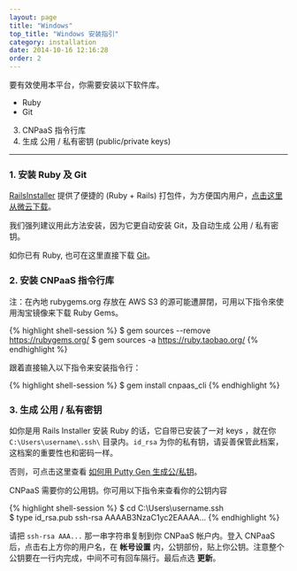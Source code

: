 ```yaml
---
layout: page
title: "Windows"
top_title: "Windows 安装指引"
category: installation
date: 2014-10-16 12:16:28
order: 2
---
```


要有效使用本平台，你需要安装以下软件库。

* Ruby
* Git
3. CNPaaS 指令行库
4. 生成 公用 / 私有密钥 (public/private keys)

---

### 1. 安装 Ruby 及 Git

[RailsInstaller](http://railsinstaller.org/en) 提供了便捷的 (Ruby + Rails) 打包件，为方便国内用户，[点击这里从微云下载](http://url.cn/OvVCSP)。

我们强列建议用此方法安装，因为它更自动安装 Git，及自动生成 公用 / 私有密钥。

如你已有 Ruby, 也可在这里直接下载 [Git](http://git-scm.com/download/win)。

### <a name="cnpaas_cli"></a>2. 安装 CNPaaS 指令行库

注：在內地 rubygems.org 存放在 AWS S3 的源可能遭屏閉，可用以下指令來使用淘宝镜像来下载 Ruby Gems。

{% highlight shell-session %}
$ gem sources --remove https://rubygems.org/
$ gem sources -a https://ruby.taobao.org/
{% endhighlight %}

跟着直接输入以下指令来安装指令行：

{% highlight shell-session %}
$ gem install cnpaas_cli
{% endhighlight %}

### 3. 生成 公用 / 私有密钥

如你是用 Rails Installer 安装 Ruby 的话，它自带已安装了一对 keys ，就在你 `C:\Users\username\.ssh\` 目录内。`id_rsa` 为你的私有钥，请妥善保管此档案，这档案的重要性也和密码一样。

否则，可点击这里查看 [如何用 Putty Gen 生成公/私钥](http://blog.faq-book.com/?p=1444)。

CNPaaS 需要你的公用钥。你可用以下指令来查看你的公钥内容

{% highlight shell-session %}
$ cd C:\Users\username\.ssh\
$ type id_rsa.pub
ssh-rsa AAAAB3NzaC1yc2EAAAA...
{% endhighlight %}

请把 `ssh-rsa AAA...` 那一串字符串复制到你 CNPaaS 帐户内。登入 CNPaaS 后，点击右上方你的用户名，在 **帐号设置** 内，公钥部份，贴上你公钥。注意整个公钥要在一行内完成，中间不可有回车隔行。最后点选 **更新**。
